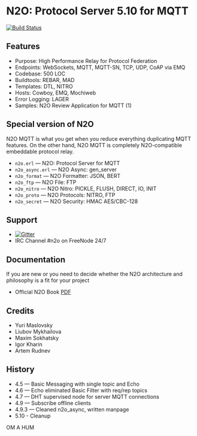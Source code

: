 N2O: Protocol Server 5.10 for MQTT
===================================

[![Build Status](https://travis-ci.org/synrc/mqtt.svg?branch=master)](https://travis-ci.org/synrc/mqtt)

Features
--------

* Purpose: High Performance Relay for Protocol Federation
* Endpoints: WebSockets, MQTT, MQTT-SN, TCP, UDP, CoAP via EMQ
* Codebase: 500 LOC
* Buildtools: REBAR, MAD
* Templates: DTL, NITRO
* Hosts: Cowboy, EMQ, Mochiweb
* Error Logging: LAGER
* Samples: N2O Review Application for MQTT (1)

Special version of N2O
----------------------

N2O MQTT is what you get when you reduce everything duplicating MQTT features.
On the other hand, N2O MQTT is completely N2O-compatible
embeddable protocol relay.

* `n2o.erl` — N2O: Protocol Server for MQTT
* `n2o_async.erl` — N2O Async: gen_server
* `n2o_format` — N2O Formatter: JSON, BERT
* `n2o_ftp` — N2O File: FTP
* `n2o_nitro` — N2O Nitro: PICKLE, FLUSH, DIRECT, IO, INIT
* `n2o_proto` — N2O Protocols: NITRO, FTP
* `n2o_secret` — N2O Security: HMAC AES/CBC-128

Support
-------
* [![Gitter](https://badges.gitter.im/Join%20Chat.svg)](https://gitter.im/synrc/n2o?utm_source=badge&utm_medium=badge&utm_campaign=pr-badge&utm_content=badge)
* IRC Channel #n2o on FreeNode 24/7

Documentation
-------------

If you are new or you need to decide whether the N2O architecture
and philosophy is a fit for your project

* Official N2O Book [PDF](http://synrc.space/apps/n2o/doc/book.pdf)

Credits
-------

* Yuri Maslovsky
* Liubov Mykhailova
* Maxim Sokhatsky
* Igor Kharin
* Artem Rudnev

History
-------

* 4.5 — Basic Messaging with single topic and Echo
* 4.6 — Echo eliminated Basic Filter with req/rep topics
* 4.7 — DHT supervised node for server MQTT connections
* 4.9 — Subscribe offline clients
* 4.9.3 — Cleaned n2o_async, written manpage
* 5.10 - Cleanup

OM A HUM
